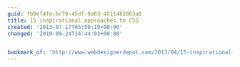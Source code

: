 ```yaml
---
guid: fb9ef4fe-bc70-45df-9a63-4511482863a0
title: 15 inspirational approaches to CSS
created: '2013-07-17T05:50:19+00:00'
changed: '2019-09-24T14:44:03+00:00'


bookmark_of: 'http://www.webdesignerdepot.com/2013/04/15-inspirational-approaches-to-css/'
---
```




